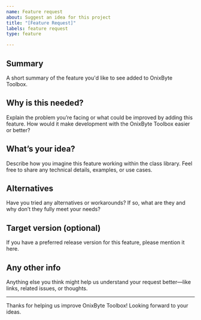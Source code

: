 ```yaml
---
name: Feature request
about: Suggest an idea for this project
title: "[Feature Request]"
labels: feature request
type: feature

---
```


## Summary

A short summary of the feature you'd like to see added to OnixByte Toolbox.

## Why is this needed?

Explain the problem you’re facing or what could be improved by adding this feature. How would it make development with the OnixByte Toolbox easier or better?

## What’s your idea?

Describe how you imagine this feature working within the class library. Feel free to share any technical details, examples, or use cases.

## Alternatives

Have you tried any alternatives or workarounds? If so, what are they and why don’t they fully meet your needs?

## Target version (optional)

If you have a preferred release version for this feature, please mention it here.

## Any other info

Anything else you think might help us understand your request better—like links, related issues, or thoughts.

---

Thanks for helping us improve OnixByte Toolbox! Looking forward to your ideas.
